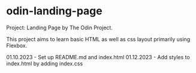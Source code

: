 # odin-landing-page
Project: Landing Page by The Odin Project.

This project aims to learn basic HTML as well as css layout primarily using Flexbox.

01.10.2023 - Set up README.md and index.html
01.12.2023 - Add styles to index.html by adding index.css